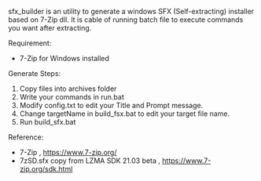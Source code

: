 sfx_builder is an utility to generate a windows SFX (Self-extracting) installer based on 7-Zip dll.
It is cable of running batch file to execute commands you want after extracting.

Requirement:
* 7-Zip for Windows installed

Generate Steps:
1. Copy files into archives folder
2. Write your commands in run.bat
3. Modify config.txt to edit your Title and Prompt message.
4. Change targetName in build_fsx.bat to edit your target file name.
5. Run build_sfx.bat

Reference:
* 7-Zip , https://www.7-zip.org/
* 7zSD.sfx copy from LZMA SDK 21.03 beta , https://www.7-zip.org/sdk.html
